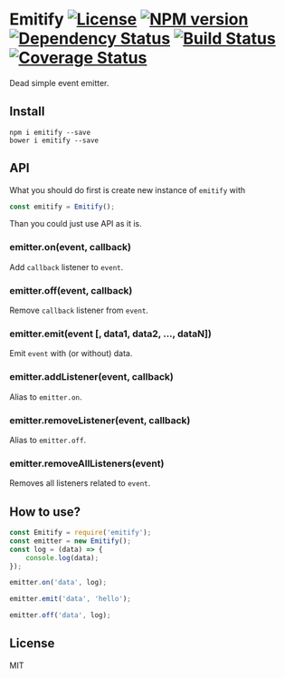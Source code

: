 # Emitify [![License][LicenseIMGURL]][LicenseURL] [![NPM version][NPMIMGURL]][NPMURL] [![Dependency Status][DependencyStatusIMGURL]][DependencyStatusURL] [![Build Status][BuildStatusIMGURL]][BuildStatusURL] [![Coverage Status][CoverageIMGURL]][CoverageURL]

Dead simple event emitter.

## Install

```
npm i emitify --save
bower i emitify --save
```

## API

What you should do first is create new instance of `emitify` with 

```js
const emitify = Emitify();
```

Than you could just use API as it is.

### emitter.on(event, callback)

Add `callback` listener to `event`.

### emitter.off(event, callback)

Remove `callback` listener from `event`.

### emitter.emit(event [, data1, data2, ..., dataN])

Emit `event` with (or without) data.

### emitter.addListener(event, callback)

Alias to `emitter.on`.

### emitter.removeListener(event, callback)

Alias to `emitter.off`.

### emitter.removeAllListeners(event)

Removes all listeners related to `event`.

## How to use?

```js
const Emitify = require('emitify');
const emitter = new Emitify();
const log = (data) => {
    console.log(data);
});

emitter.on('data', log);

emitter.emit('data', 'hello');

emitter.off('data', log);
```

## License

MIT

[NPMIMGURL]:                https://img.shields.io/npm/v/emitify.svg?style=flat
[BuildStatusIMGURL]:        https://img.shields.io/travis/coderaiser/emitify/master.svg?style=flat
[DependencyStatusIMGURL]:   https://img.shields.io/david/coderaiser/emitify.svg?style=flat
[LicenseIMGURL]:            https://img.shields.io/badge/license-MIT-317BF9.svg?style=flat
[CoverageIMGURL]:           https://coveralls.io/repos/coderaiser/emitify/badge.svg?branch=master&service=github
[NPMURL]:                   https://npmjs.org/package/emitify "npm"
[BuildStatusURL]:           https://travis-ci.org/coderaiser/emitify  "Build Status"
[DependencyStatusURL]:      https://david-dm.org/coderaiser/emitify "Dependency Status"
[LicenseURL]:               https://tldrlegal.com/license/mit-license "MIT License"
[CoverageURL]:              https://coveralls.io/github/coderaiser/emitify?branch=master

